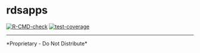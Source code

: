 # rdsapps 

<!-- badges: start -->
[![R-CMD-check](https://github.com/r-data-science/rdsapps/actions/workflows/R-CMD-check.yaml/badge.svg?branch=main)](https://github.com/r-data-science/rdsapps/actions/workflows/R-CMD-check.yaml)
[![test-coverage](https://github.com/r-data-science/rdsapps/actions/workflows/test-coverage.yaml/badge.svg?branch=main)](https://github.com/r-data-science/rdsapps/actions/workflows/test-coverage.yaml)
<!-- badges: end -->

------------------------------------------------------------------------

\*Proprietary - Do Not Distribute\*
